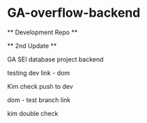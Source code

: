 # GA-overflow-backend

** Development Repo **

** 2nd Update **

GA SEI database project backend

testing dev link - dom

Kim check push to dev


dom - test branch link

kim double check

